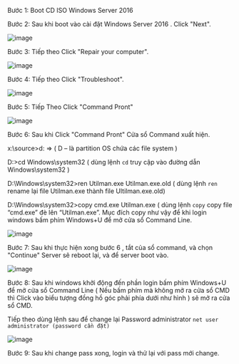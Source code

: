 Bước 1: Boot CD ISO Windows Server 2016 

Bước 2: Sau khi boot vào cài đặt Windows Server 2016 . Click "Next".

![image](https://user-images.githubusercontent.com/111716161/189070009-b68fcd51-adf3-47b8-8f40-ef324903e29c.png)

Bước 3: Tiếp theo Click "Repair your computer".

![image](https://user-images.githubusercontent.com/111716161/189070157-135c516d-f7f9-4773-8693-818ab8d8ad71.png)

Bước 4: Tiếp theo Click "Troubleshoot".

![image](https://user-images.githubusercontent.com/111716161/189070271-6ceeaa3b-325c-4940-9df5-861848470cc1.png)

Bước 5: Tiếp Theo Click "Command Pront"

![image](https://user-images.githubusercontent.com/111716161/189070406-90ff3e29-9055-4087-a069-36870e1d33f3.png)

Bước 6: Sau khi Click "Command Pront" Cửa sổ Command xuất hiện.

x:\source>d:  =>  ( D – là partition OS chứa các file system )

D:\>cd Windows\system32  ( dùng lệnh `cd` truy cập vào đường dẫn Windows\system32 )

D:\Windows\system32>ren Utilman.exe Utilman.exe.old  ( dùng lệnh `ren`  rename lại file Utilman.exe thành file Ultilman.exe.old)

D:\Windows\system32>copy cmd.exe Utilman.exe ( dùng lệnh `copy` copy file “cmd.exe” đè lên “Utilman.exe”. Mục đích copy như vậy để khi login windows bấm phím Windows+U để mở cửa sổ Command Line.

![image](https://user-images.githubusercontent.com/111716161/189070720-2f3991f9-a85e-47b9-ba24-d8f892d156c5.png)

Bước 7: Sau khi thực hiện xong bước 6 , tắt của sổ command, và chọn "Continue" Server sẽ reboot lại, và để server boot vào.

![image](https://user-images.githubusercontent.com/111716161/189070980-bd451090-ee1e-4450-aaf7-9b8f3c2b247a.png)

Bước 8: Sau khi windows khởi động đến phần login bấm phím Windows+U  để mở cửa sổ Command Line ( Nếu bấm phím mà không mở ra cửa sổ CMD thì Click vào biểu tượng đồng hồ góc phải phía dưới như hình ) sẽ mở ra cửa sổ CMD.

Tiếp theo dùng lệnh sau để change lại Password administrator 
`net user administrator (password cần đặt)`  

![image](https://user-images.githubusercontent.com/111716161/189071039-c17d0a44-f35e-4576-b5e1-b95c9b48dd29.png)

Bước 9: Sau khi change pass xong, login và thử lại với pass mới change.
